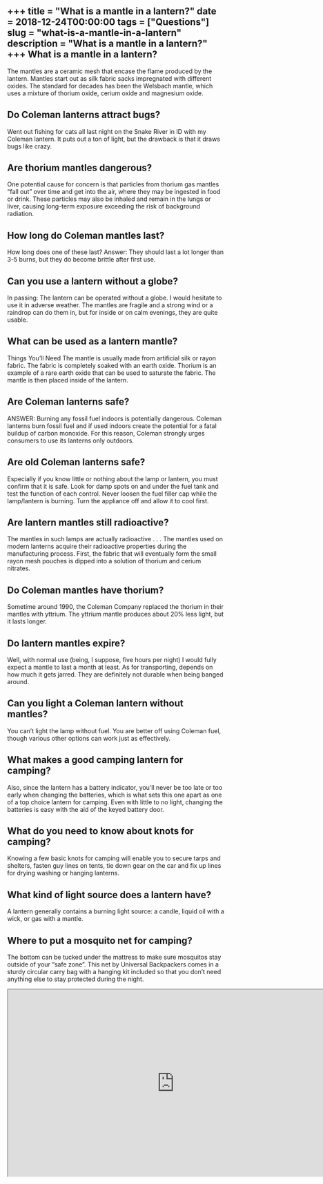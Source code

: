 +++
title = "What is a mantle in a lantern?"
date = 2018-12-24T00:00:00
tags = ["Questions"]
slug = "what-is-a-mantle-in-a-lantern"
description = "What is a mantle in a lantern?"
+++
What is a mantle in a lantern?
------------------------------

The mantles are a ceramic mesh that encase the flame produced by the lantern. Mantles start out as silk fabric sacks impregnated with different oxides. The standard for decades has been the Welsbach mantle, which uses a mixture of thorium oxide, cerium oxide and magnesium oxide.

Do Coleman lanterns attract bugs?
---------------------------------

Went out fishing for cats all last night on the Snake River in ID with my Coleman lantern. It puts out a ton of light, but the drawback is that it draws bugs like crazy.

Are thorium mantles dangerous?
------------------------------

One potential cause for concern is that particles from thorium gas mantles “fall out” over time and get into the air, where they may be ingested in food or drink. These particles may also be inhaled and remain in the lungs or liver, causing long-term exposure exceeding the risk of background radiation.

How long do Coleman mantles last?
---------------------------------

How long does one of these last? Answer: They should last a lot longer than 3-5 burns, but they do become brittle after first use.

Can you use a lantern without a globe?
--------------------------------------

In passing: The lantern can be operated without a globe. I would hesitate to use it in adverse weather. The mantles are fragile and a strong wind or a raindrop can do them in, but for inside or on calm evenings, they are quite usable.

What can be used as a lantern mantle?
-------------------------------------

Things You’ll Need The mantle is usually made from artificial silk or rayon fabric. The fabric is completely soaked with an earth oxide. Thorium is an example of a rare earth oxide that can be used to saturate the fabric. The mantle is then placed inside of the lantern.

Are Coleman lanterns safe?
--------------------------

ANSWER: Burning any fossil fuel indoors is potentially dangerous. Coleman lanterns burn fossil fuel and if used indoors create the potential for a fatal buildup of carbon monoxide. For this reason, Coleman strongly urges consumers to use its lanterns only outdoors.

Are old Coleman lanterns safe?
------------------------------

Especially if you know little or nothing about the lamp or lantern, you must confirm that it is safe. Look for damp spots on and under the fuel tank and test the function of each control. Never loosen the fuel filler cap while the lamp/lantern is burning. Turn the appliance off and allow it to cool first.

Are lantern mantles still radioactive?
--------------------------------------

The mantles in such lamps are actually radioactive . . . The mantles used on modern lanterns acquire their radioactive properties during the manufacturing process. First, the fabric that will eventually form the small rayon mesh pouches is dipped into a solution of thorium and cerium nitrates.

Do Coleman mantles have thorium?
--------------------------------

Sometime around 1990, the Coleman Company replaced the thorium in their mantles with yttrium. The yttrium mantle produces about 20% less light, but it lasts longer.

Do lantern mantles expire?
--------------------------

Well, with normal use (being, I suppose, five hours per night) I would fully expect a mantle to last a month at least. As for transporting, depends on how much it gets jarred. They are definitely not durable when being banged around.

Can you light a Coleman lantern without mantles?
------------------------------------------------

You can’t light the lamp without fuel. You are better off using Coleman fuel, though various other options can work just as effectively.

What makes a good camping lantern for camping?
----------------------------------------------

Also, since the lantern has a battery indicator, you’ll never be too late or too early when changing the batteries, which is what sets this one apart as one of a top choice lantern for camping. Even with little to no light, changing the batteries is easy with the aid of the keyed battery door.

What do you need to know about knots for camping?
-------------------------------------------------

Knowing a few basic knots for camping will enable you to secure tarps and shelters, fasten guy lines on tents, tie down gear on the car and fix up lines for drying washing or hanging lanterns.

What kind of light source does a lantern have?
----------------------------------------------

A lantern generally contains a burning light source: a candle, liquid oil with a wick, or gas with a mantle.

Where to put a mosquito net for camping?
----------------------------------------

The bottom can be tucked under the mattress to make sure mosquitos stay outside of your “safe zone”. This net by Universal Backpackers comes in a sturdy circular carry bag with a hanging kit included so that you don’t need anything else to stay protected during the night.

<iframe allow="accelerometer; autoplay; clipboard-write; encrypted-media; gyroscope; picture-in-picture" allowfullscreen="" class="__youtube_prefs__  epyt-is-override  no-lazyload" data-no-lazy="1" data-origheight="433" data-origwidth="770" data-skipgform_ajax_framebjll="" height="433" id="_ytid_80974" loading="lazy" src="https://www.youtube.com/embed/sLpWwlNmBYw?enablejsapi=1&autoplay=0&cc_load_policy=0&cc_lang_pref=&iv_load_policy=1&loop=0&modestbranding=0&rel=1&fs=1&playsinline=0&autohide=2&theme=dark&color=red&controls=1&" title="YouTube player" width="770"></iframe>